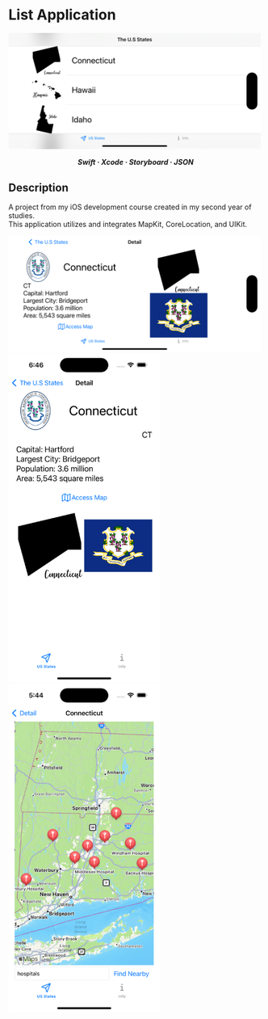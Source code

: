 # List Application

[<img src="/Resources/banner.png" width="500" alt="Banner">](https://github.com/austinkimchi)

<p align="center">
  <b>
    <em>
      Swift
      · Xcode
      · Storyboard
      · JSON
    </em>
  </b>
</p>

## Description
A project from my iOS development course created in my second year of studies. </br>
This application utilizes and integrates MapKit, CoreLocation, and UIKit.

<img src="/Resources/r1.png" width="500" alt="Example 1">
<img src="/Resources/r2.png" width="300" alt="Example 2">
<img src="/Resources/r3.png" width="300" alt="Example 3">
